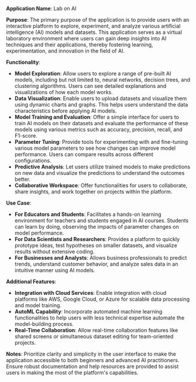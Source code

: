 **Application Name**: Lab on AI

**Purpose**: The primary purpose of the application is to provide users with an interactive platform to explore, experiment, and analyze various artificial intelligence (AI) models and datasets. This application serves as a virtual laboratory environment where users can gain deep insights into AI techniques and their applications, thereby fostering learning, experimentation, and innovation in the field of AI.

**Functionality**:
- **Model Exploration**: Allow users to explore a range of pre-built AI models, including but not limited to, neural networks, decision trees, and clustering algorithms. Users can see detailed explanations and visualizations of how each model works.
- **Data Visualization**: Enable users to upload datasets and visualize them using dynamic charts and graphs. This helps users understand the data characteristics before applying AI models.
- **Model Training and Evaluation**: Offer a simple interface for users to train AI models on their datasets and evaluate the performance of these models using various metrics such as accuracy, precision, recall, and F1-score.
- **Parameter Tuning**: Provide tools for experimenting with and fine-tuning various model parameters to see how changes can improve model performance. Users can compare results across different configurations.
- **Predictive Analysis**: Let users utilize trained models to make predictions on new data and visualize the predictions to understand the outcomes better.
- **Collaborative Workspace**: Offer functionalities for users to collaborate, share insights, and work together on projects within the platform.

**Use Case**: 
- **For Educators and Students**: Facilitates a hands-on learning environment for teachers and students engaged in AI courses. Students can learn by doing, observing the impacts of parameter changes on model performance.
- **For Data Scientists and Researchers**: Provides a platform to quickly prototype ideas, test hypotheses on smaller datasets, and visualize results without extensive coding.
- **For Businesses and Analysts**: Allows business professionals to predict trends, understand customer behavior, and analyze sales data in an intuitive manner using AI models.

**Additional Features**:
- **Integration with Cloud Services**: Enable integration with cloud platforms like AWS, Google Cloud, or Azure for scalable data processing and model training.
- **AutoML Capability**: Incorporate automated machine learning functionalities to help users with less technical expertise automate the model-building process.
- **Real-Time Collaboration**: Allow real-time collaboration features like shared screens or simultaneous dataset editing for team-oriented projects.

**Notes**:
Prioritize clarity and simplicity in the user interface to make the application accessible to both beginners and advanced AI practitioners. Ensure robust documentation and help resources are provided to assist users in making the most of the platform's capabilities.